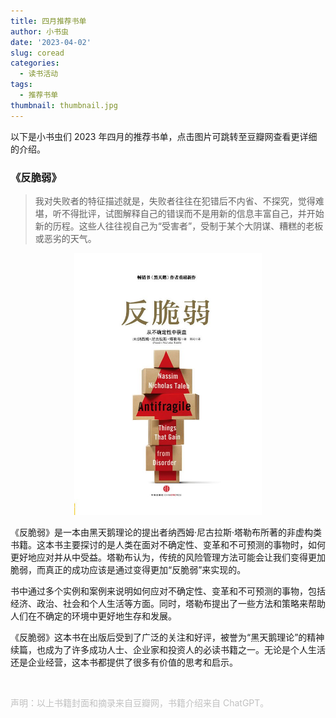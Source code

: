 ```yaml
---
title: 四月推荐书单
author: 小书虫
date: '2023-04-02'
slug: coread
categories:
  - 读书活动
tags:
  - 推荐书单
thumbnail: thumbnail.jpg
---
```


以下是小书虫们 2023 年四月的推荐书单，点击图片可跳转至豆瓣网查看更详细的介绍。

### 《反脆弱》

> 我对失败者的特征描述就是，失败者往往在犯错后不内省、不探究，觉得难堪，听不得批评，试图解释自己的错误而不是用新的信息丰富自己，并开始新的历程。这些人往往视自己为“受害者”，受制于某个大阴谋、糟糕的老板或恶劣的天气。

<center><a href="https://book.douban.com/subject/25782902/"><img src="fancuiruo.jpg" width="300"></a></center>

《反脆弱》是一本由黑天鹅理论的提出者纳西姆·尼古拉斯·塔勒布所著的非虚构类书籍。这本书主要探讨的是人类在面对不确定性、变革和不可预测的事物时，如何更好地应对并从中受益。塔勒布认为，传统的风险管理方法可能会让我们变得更加脆弱，而真正的成功应该是通过变得更加“反脆弱”来实现的。

书中通过多个实例和案例来说明如何应对不确定性、变革和不可预测的事物，包括经济、政治、社会和个人生活等方面。同时，塔勒布提出了一些方法和策略来帮助人们在不确定的环境中更好地生存和发展。

《反脆弱》这本书在出版后受到了广泛的关注和好评，被誉为“黑天鹅理论”的精神续篇，也成为了许多成功人士、企业家和投资人的必读书籍之一。无论是个人生活还是企业经营，这本书都提供了很多有价值的思考和启示。


<br>

<font color="#C1C1C1">声明：以上书籍封面和摘录来自豆瓣网，书籍介绍来自 ChatGPT。</font>

